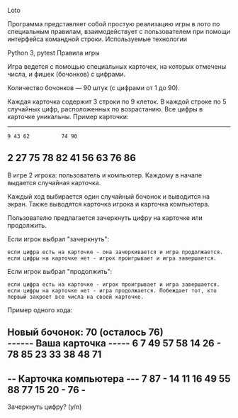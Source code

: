 Loto

Программа представляет собой простую реализацию игры в лото по специальным правилам, взаимодействует с пользователем при помощи интерфейса командной строки.
Используемые технологии

Python 3, pytest
Правила игры

Игра ведется с помощью специальных карточек, на которых отмечены числа, и фишек (бочонков) с цифрами.

Количество бочонков — 90 штук (с цифрами от 1 до 90).

Каждая карточка содержит 3 строки по 9 клеток. В каждой строке по 5 случайных цифр, расположенных по возрастанию. Все цифры в карточке уникальны.
Пример карточки:

--------------------------
    9 43 62          74 90
 2    27    75 78    82
   41 56 63     76      86
--------------------------

В игре 2 игрока: пользователь и компьютер. Каждому в начале выдается случайная карточка.

Каждый ход выбирается один случайный бочонок и выводится на экран. Также выводятся карточка игрока и карточка компьютера.

Пользователю предлагается зачеркнуть цифру на карточке или продолжить.

Если игрок выбрал "зачеркнуть":

    если цифра есть на карточке - она зачеркивается и игра продолжается.
    если цифры на карточке нет - игрок проигрывает и игра завершается.

Если игрок выбрал "продолжить":

    если цифра есть на карточке - игрок проигрывает и игра завершается.
    если цифры на карточке нет - игра продолжается. Побеждает тот, кто первый закроет все числа на своей карточке.

Пример одного хода:

Новый бочонок: 70 (осталось 76)  
------ Ваша карточка -----
 6  7          49    57 58
   14 26     -    78    85
23 33    38    48    71
--------------------------
-- Карточка компьютера ---
 7 87     - 14    11
      16 49    55 88    77
   15 20     -       76  -
--------------------------
Зачеркнуть цифру? (y/n)

